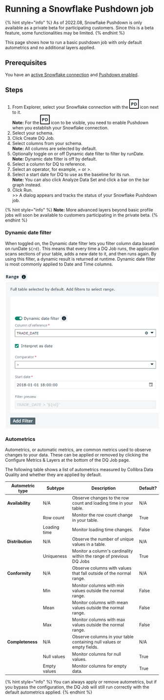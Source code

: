 # Running a Snowflake Pushdown job

{% hint style="info" %}
As of 2022.08, Snowflake Pushdown is only available as a private beta for participating customers. Since this is a beta feature, some functionalities may be limited.&#x20;
{% endhint %}

This page shows how to run a basic pushdown job with only default autometrics and no additional layers applied.&#x20;

## Prerequisites

You have an [active Snowflake connection](../../../../connecting-to-dbs-in-owl-web/supported-drivers/connectivity-to-snowflake.md) and [Pushdown enabled](../../../../connecting-to-dbs-in-owl-web/supported-drivers/connectivity-to-snowflake.md).

## Steps

1. From Explorer, select your Snowflake connection with the ![](../../../../.gitbook/assets/dq-pushdown-icon.png) icon next to it.\
   **Note:** For the ![](../../../../.gitbook/assets/dq-pushdown-icon.png) icon to be visible, you need to enable Pushdown when you establish your Snowflake connection.
2. Select your schema.
3. Click Create DQ Job.
4. Select columns from your schema.\
   **Note:** All columns are selected by default.&#x20;
5. Optionally toggle on or off Dynamic date filter to filter by runDate.\
   **Note:** Dynamic date filter is off by default.
6. Select a column for DQ to reference.
7. Select an operator, for example, = or >.
8. Select a start date for DQ to use as the baseline for its run.\
   **Note:** You can also click Analyze Data Set and click a bar on the bar graph instead.
9. Click Run. \
   \>> A dialog appears and tracks the status of your Snowflake Pushdown job.

{% hint style="info" %}
**Note:** More advanced layers beyond basic profile jobs will soon be available to customers participating in the private beta.
{% endhint %}

### Dynamic date filter

When toggled on, the Dynamic date filter lets you filter column data based on runDate `${rd}`. This means that every time a DQ Job runs, the application scans sections of your table, adds a new date to it, and then runs again. By using this filter, a dynamic result is returned at runtime. Dynamic date filter is most commonly applied to Date and Time columns. &#x20;

![The Dynamic date filter is toggled on and the required range fields are filled.](../../../../.gitbook/assets/dq-dynamic-date-filter.png)

### Autometrics

Autometrics, or automatic metrics, are common metrics used to observe changes to your data. These can be applied or removed by clicking the Configure Metrics & Layers at the bottom of the DQ Job page.&#x20;

The following table shows a list of autometrics measured by Collibra Data Quality and whether they are applied by default.

| Autometric type  | Subtype      | Description                                                           | Default? |
| ---------------- | ------------ | --------------------------------------------------------------------- | -------- |
| **Availability** | N/A          | Observe changes to the row count and loading time in your table.      | N/A      |
|                  | Row count    | Monitor the row count change in your table.                           | True     |
|                  | Loading time | Monitor loading time changes.                                         | False    |
| **Distribution** | N/A          | Observe the number of unique values in a table.                       | N/A      |
|                  | Uniqueness   | Monitor a column's cardinality within the range of previous DQ Jobs   | True     |
| **Conformity**   | N/A          | Observe columns with values that fall outside of the normal range.    | N/A      |
|                  | Min          | Monitor columns with min values outside the normal range.             | False    |
|                  | Mean         | Monitor columns with mean values outside the normal range.            | False    |
|                  | Max          | Monitor columns with max values outside the normal range.             | False    |
| **Completeness** | N/A          | Observe columns in your table containing null values or empty fields. | N/A      |
|                  | Null values  | Monitor columns for null values.                                      | True     |
|                  | Empty values | Monitor columns for empty data.                                       | True     |

{% hint style="info" %}
You can always apply or remove autometrics, but if you bypass the configuration, the DQ Job will still run correctly with the default autometrics applied.
{% endhint %}
